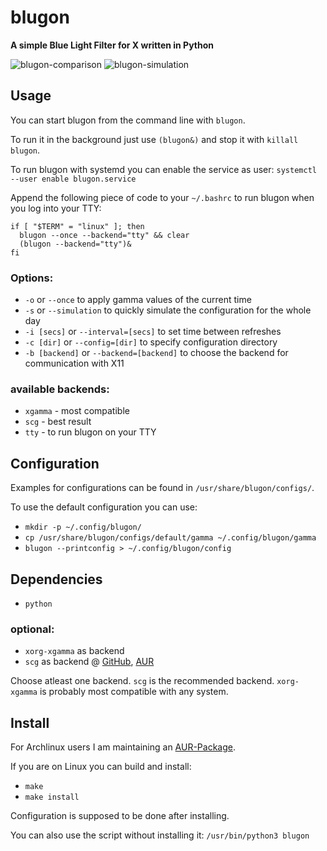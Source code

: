 # blugon
**A simple Blue Light Filter for X written in Python**

![blugon-comparison](https://i.imgur.com/iiQ1Y9b.png)
![blugon-simulation](https://thumbs.gfycat.com/LeanSnappyGemsbok.webp)

## Usage
You can start blugon from the command line with `blugon`.

To run it in the background just use `(blugon&)` and stop it with `killall blugon`.

To run blugon with systemd you can enable the service as user:
`systemctl --user enable blugon.service`

Append the following piece of code to your `~/.bashrc` to run blugon when you log into your TTY:

    if [ "$TERM" = "linux" ]; then
      blugon --once --backend="tty" && clear
      (blugon --backend="tty")&
    fi

### Options:
- `-o` or `--once` to apply gamma values of the current time
- `-s` or `--simulation` to quickly simulate the configuration for the whole day
- `-i [secs]` or `--interval=[secs]` to set time between refreshes
- `-c [dir]` or `--config=[dir]` to specify configuration directory
- `-b [backend]` or `--backend=[backend]` to choose the backend for communication with X11

### available backends:
- `xgamma` - most compatible
- `scg` - best result
- `tty` - to run blugon on your TTY

## Configuration
Examples for configurations can be found in `/usr/share/blugon/configs/`.

To use the default configuration you can use:
- `mkdir -p ~/.config/blugon/`
- `cp /usr/share/blugon/configs/default/gamma ~/.config/blugon/gamma`
- `blugon --printconfig > ~/.config/blugon/config`

## Dependencies
- `python`
### optional:
- `xorg-xgamma` as backend
- `scg` as backend @ [GitHub](https://github.com/jumper149/scg), [AUR](https://aur.archlinux.org/packages/scg)

Choose atleast one backend. `scg` is the recommended backend. `xorg-xgamma` is probably most compatible with any system.

## Install
For Archlinux users I am maintaining an [AUR-Package](https://aur.archlinux.org/packages/blugon).

If you are on Linux you can build and install:
- `make`
- `make install`

Configuration is supposed to be done after installing.

You can also use the script without installing it:
  `/usr/bin/python3 blugon`
